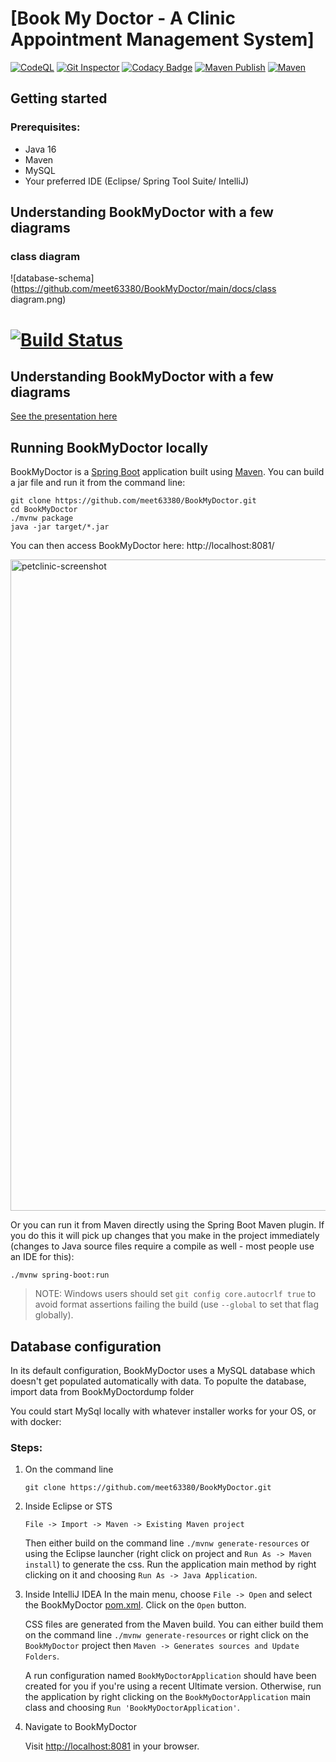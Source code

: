 # [Book My Doctor - A Clinic Appointment Management System]
[![CodeQL](https://github.com/meet63380/BookMyDoctor/actions/workflows/codeql-analysis.yml/badge.svg)](https://github.com/meet63380/BookMyDoctor/actions/workflows/codeql-analysis.yml)
[![Git Inspector](https://github.com/meet63380/BookMyDoctor/actions/workflows/gitinspector.yml/badge.svg)](https://github.com/meet63380/BookMyDoctor/actions/workflows/gitinspector.yml)
[![Codacy Badge](https://app.codacy.com/project/badge/Grade/50d6890e21f743e2b4736ea36e102310)](https://www.codacy.com/gh/meet63380/BookMyDoctor/dashboard?utm_source=github.com&amp;utm_medium=referral&amp;utm_content=meet63380/BookMyDoctor&amp;utm_campaign=Badge_Grade)
[![Maven Publish](https://github.com/meet63380/BookMyDoctor/actions/workflows/maven-publish.yml/badge.svg)](https://github.com/meet63380/BookMyDoctor/actions/workflows/maven-publish.yml)
[![Maven](https://github.com/meet63380/BookMyDoctor/actions/workflows/maven.yml/badge.svg)](https://github.com/meet63380/BookMyDoctor/actions/workflows/maven.yml)

## Getting started
### Prerequisites:
- Java 16
- Maven
- MySQL
- Your preferred IDE (Eclipse/ Spring Tool Suite/ IntelliJ)
## Understanding BookMyDoctor with a few diagrams
### class diagram
![database-schema](https://github.com/meet63380/BookMyDoctor/main/docs/class diagram.png)

# [![Build Status](https://travis-ci.org/spring-projects/spring-petclinic.png?branch=main)](https://travis-ci.org/spring-projects/spring-petclinic/)

## Understanding BookMyDoctor with a few diagrams
<a href="https://speakerdeck.com/michaelisvy/spring-petclinic-sample-application">See the presentation here</a>

## Running BookMyDoctor locally
BookMyDoctor is a [Spring Boot](https://spring.io/guides/gs/spring-boot) application built using [Maven](https://spring.io/guides/gs/maven/). You can build a jar file and run it from the command line:


```
git clone https://github.com/meet63380/BookMyDoctor.git
cd BookMyDoctor
./mvnw package
java -jar target/*.jar
```

You can then access BookMyDoctor here: http://localhost:8081/

<img width="1042" alt="petclinic-screenshot" src="https://cloud.githubusercontent.com/assets/838318/19727082/2aee6d6c-9b8e-11e6-81fe-e889a5ddfded.png">

Or you can run it from Maven directly using the Spring Boot Maven plugin. If you do this it will pick up changes that you make in the project immediately (changes to Java source files require a compile as well - most people use an IDE for this):

```
./mvnw spring-boot:run
```

> NOTE: Windows users should set `git config core.autocrlf true` to avoid format assertions failing the build (use `--global` to set that flag globally).



## Database configuration

In its default configuration, BookMyDoctor uses a MySQL database which doesn't get populated automatically with data.
To populte the database, import data from BookMyDoctordump folder

You could start MySql locally with whatever installer works for your OS, or with docker:

### Steps:

1) On the command line
    ```
    git clone https://github.com/meet63380/BookMyDoctor.git
    ```
2) Inside Eclipse or STS
    ```
    File -> Import -> Maven -> Existing Maven project
    ```

    Then either build on the command line `./mvnw generate-resources` or using the Eclipse launcher (right click on project and `Run As -> Maven install`) to generate the css. Run the application main method by right clicking on it and choosing `Run As -> Java Application`.

3) Inside IntelliJ IDEA
    In the main menu, choose `File -> Open` and select the BookMyDoctor [pom.xml](pom.xml). Click on the `Open` button.

    CSS files are generated from the Maven build. You can either build them on the command line `./mvnw generate-resources` or right click on the `BookMyDoctor` project then `Maven -> Generates sources and Update Folders`.

    A run configuration named `BookMyDoctorApplication` should have been created for you if you're using a recent Ultimate version. Otherwise, run the application by right clicking on the `BookMyDoctorApplication` main class and choosing `Run 'BookMyDoctorApplication'`.

4) Navigate to BookMyDoctor

    Visit [http://localhost:8081](http://localhost:8081) in your browser.

